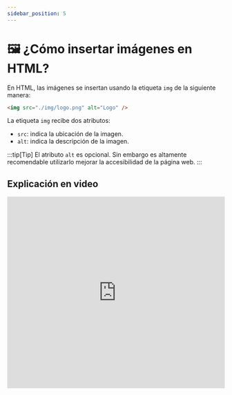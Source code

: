 ```yaml
---
sidebar_position: 5
---
```


# 🖼️ ¿Cómo insertar imágenes en HTML?

En HTML, las imágenes se insertan usando la etiqueta `img` de la siguiente manera:

```html
<img src="./img/logo.png" alt="Logo" />
```

La etiqueta `img` recibe dos atributos:

- `src`: indica la ubicación de la imagen.
- `alt`: indica la descripción de la imagen.

:::tip[Tip]
El atributo `alt` es opcional. Sin embargo es altamente recomendable utilizarlo mejorar la accesibilidad de la página web.
:::

## Explicación en video

<iframe width="100%" height="444" src="https://www.youtube.com/embed/57kj8mKpDV8?si=TgbGXbTdj-YJvN04" title="YouTube video player" frameborder="0" allow="accelerometer; autoplay; clipboard-write; encrypted-media; gyroscope; picture-in-picture; web-share" allowfullscreen></iframe>
